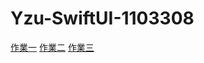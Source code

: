# Yzu-SwiftUI-1103308

[作業一](https://github.com/RichHakka/Yzu-SwiftUI-1103308/blob/main/hw1.md)
[作業二](https://github.com/RichHakka/Yzu-SwiftUI-1103308/blob/main/hw2.md)
[作業三](https://github.com/RichHakka/Yzu-SwiftUI-1103308/blob/main/hw3.md)
